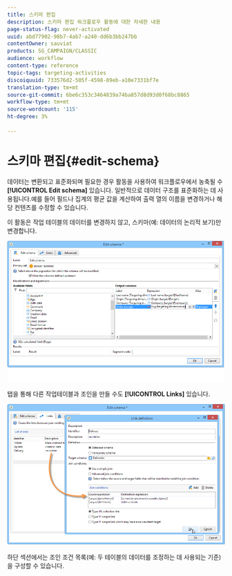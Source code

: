```yaml
---
title: 스키마 편집
description: 스키마 편집 워크플로우 활동에 대한 자세한 내용
page-status-flag: never-activated
uuid: abd77902-98b7-4ab7-a240-dd6b3bb247bb
contentOwner: sauviat
products: SG_CAMPAIGN/CLASSIC
audience: workflow
content-type: reference
topic-tags: targeting-activities
discoiquuid: 733576d2-505f-4598-89eb-a10e7331bf7e
translation-type: tm+mt
source-git-commit: 6be6c353c3464839a74ba857d8d93d0f68bc8865
workflow-type: tm+mt
source-wordcount: '115'
ht-degree: 3%

---
```



# 스키마 편집{#edit-schema}

데이터는 변환되고 표준화되며 필요한 경우 활동을 사용하여 워크플로우에서 농축될 수 **[!UICONTROL Edit schema]** 있습니다. 일반적으로 데이터 구조를 표준화하는 데 사용됩니다.예를 들어 필드나 집계의 평균 값을 계산하여 출력 열의 이름을 변경하거나 해당 컨텐츠를 수정할 수 있습니다.

이 활동은 작업 테이블의 데이터를 변경하지 않고, 스키마(예: 데이터의 논리적 보기)만 변경합니다.

![](assets/wf_manipulation_box.png)

탭을 통해 다른 작업테이블과 조인을 만들 수도 **[!UICONTROL Links]** 있습니다.

![](assets/wf_manipulation_box_link_tab.png)

하단 섹션에서는 조인 조건 목록(예: 두 테이블의 데이터를 조정하는 데 사용되는 기준)을 구성할 수 있습니다.
